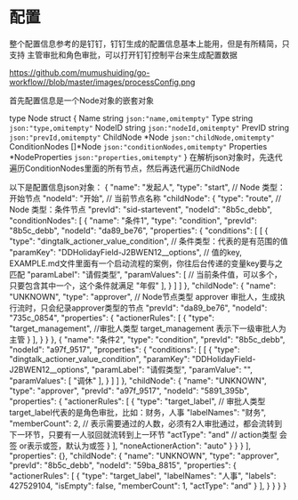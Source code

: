 # 配置
整个配置信息参考的是钉钉，钉钉生成的配置信息基本上能用，但是有所精简，只支持 主管审批和角色审批，可以打开钉钉控制平台来生成配置数据

https://github.com/mumushuiding/go-workflow//blob/master/images/processConfig.png

首先配置信息是一个Node对象的嵌套对象

type Node struct {
	Name           string          `json:"name,omitempty"`
	Type           string          `json:"type,omitempty"`
	NodeID         string          `json:"nodeId,omitempty"`
	PrevID         string          `json:"prevId,omitempty"`
	ChildNode      *Node           `json:"childNode,omitempty"`
	ConditionNodes []*Node         `json:"conditionNodes,omitempty"`
	Properties     *NodeProperties `json:"properties,omitempty"`
}
在解析json对象时，先迭代遍历ConditionNodes里面的所有节点，然后再迭代遍历ChildNode

以下是配置信息json对象：
{
  "name": "发起人",
  "type": "start", // Node 类型：开始节点
  "nodeId": "开始", // 当前节点名称
  "childNode": {
    "type": "route",  // Node 类型：条件节点
    "prevId": "sid-startevent",
    "nodeId": "8b5c_debb",
    "conditionNodes": [
      {
        "name": "条件1",
        "type": "condition",
        "prevId": "8b5c_debb",
        "nodeId": "da89_be76",
        "properties": {
          "conditions": [
            [
              {
                "type": "dingtalk_actioner_value_condition", // 条件类型：代表的是有范围的值
                "paramKey": "DDHolidayField-J2BWEN12__options", // 值的key, EXAMPLE.md文件里面有一个启动流程的案例，你往后台传递的变量key要与之匹配
                "paramLabel": "请假类型",
                "paramValues": [ // 当前条件值，可以多个，只要包含其中一个，这个条件就满足
                  "年假"
                ],
              }
                <!-- 
                "type": "dingtalk_actioner_range_condition", // 代表的是范围类型，比如: 1<a<10
                "paramKey": "DDHolidayField-J2BWEN12__duration",
                "paramLabel": "时长（天）",
                "lowerBound": "10", // lowerBound表示下限 比如：大于等于10
                "upperBound": "",   // upperBound表示上限 比如：小于等于20
                "unit": "天", -->
            ]
          ]
        },
        "childNode": {
          "name": "UNKNOWN",
          "type": "approver", // Node节点类型 approver 审批人，生成执行流时，只会纪录approver类型的节点
          "prevId": "da89_be76",
          "nodeId": "735c_0854",
          "properties": {
            "actionerRules": [
              {
                "type": "target_management", //审批人类型 target_management 表示下一级审批人为主管
              }
            ],
          }
        }
      },
      {
        "name": "条件2",
        "type": "condition",
        "prevId": "8b5c_debb",
        "nodeId": "a97f_9517",
        "properties": {
          "conditions": [
            [
              {
                "type": "dingtalk_actioner_value_condition",
                "paramKey": "DDHolidayField-J2BWEN12__options",
                "paramLabel": "请假类型",
                "paramValue": "",
                "paramValues": [
                  "调休"
                ],
              }
            ]
          ]
        },
        "childNode": {
          "name": "UNKNOWN",
          "type": "approver",
          "prevId": "a97f_9517",
          "nodeId": "5891_395b",
          "properties": {
            "actionerRules": [
              {
                "type": "target_label", // 审批人类型 target_label代表的是角色审批，比如：财务，人事
                "labelNames": "财务",
                "memberCount": 2, // 表示需要通过的人数，必须有2人审批通过，都会流转到下一环节，只要有一人驳回就流转到上一环节
                "actType": "and" // action类型 会签  or表示或签，默认为或签
              }
            ],
            "noneActionerAction": "auto"
          }
        }
      }
    ],
    "properties": {},
    "childNode": {
      "name": "UNKNOWN",
      "type": "approver",
      "prevId": "8b5c_debb",
      "nodeId": "59ba_8815",
      "properties": {
        "actionerRules": [
          {
            "type": "target_label",
            "labelNames": "人事",
            "labels": 427529104,
            "isEmpty": false,
            "memberCount": 1,
            "actType": "and"
          }
        ],
      }
    }
  }
}